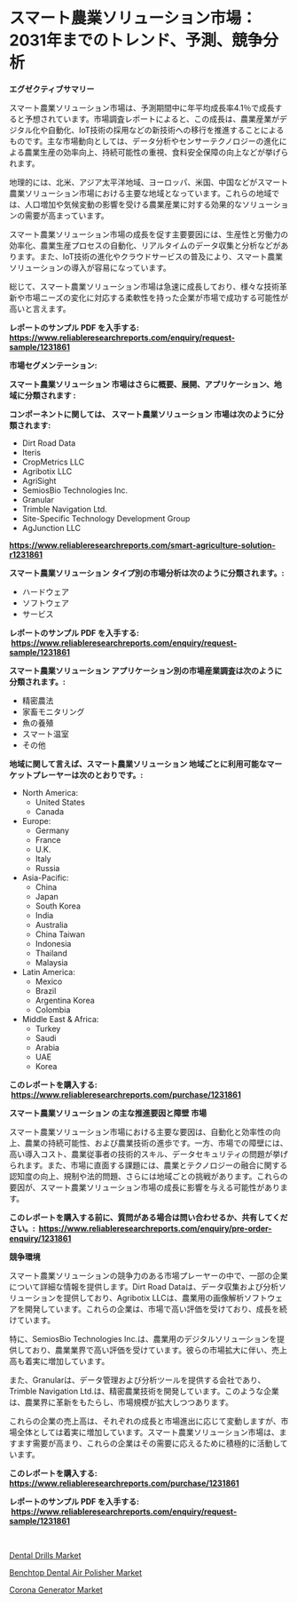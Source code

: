 <p><h1>スマート農業ソリューション市場：2031年までのトレンド、予測、競争分析</h1></p><p><strong>エグゼクティブサマリー</strong></p>
<p><p>スマート農業ソリューション市場は、予測期間中に年平均成長率4.1％で成長すると予想されています。市場調査レポートによると、この成長は、農業産業がデジタル化や自動化、IoT技術の採用などの新技術への移行を推進することによるものです。主な市場動向としては、データ分析やセンサーテクノロジーの進化による農業生産の効率向上、持続可能性の重視、食料安全保障の向上などが挙げられます。</p><p>地理的には、北米、アジア太平洋地域、ヨーロッパ、米国、中国などがスマート農業ソリューション市場における主要な地域となっています。これらの地域では、人口増加や気候変動の影響を受ける農業産業に対する効果的なソリューションの需要が高まっています。</p><p>スマート農業ソリューション市場の成長を促す主要要因には、生産性と労働力の効率化、農業生産プロセスの自動化、リアルタイムのデータ収集と分析などがあります。また、IoT技術の進化やクラウドサービスの普及により、スマート農業ソリューションの導入が容易になっています。</p><p>総じて、スマート農業ソリューション市場は急速に成長しており、様々な技術革新や市場ニーズの変化に対応する柔軟性を持った企業が市場で成功する可能性が高いと言えます。</p></p>
<p><strong>レポートのサンプル PDF を入手する: <a href="https://www.reliableresearchreports.com/enquiry/request-sample/1231861">https://www.reliableresearchreports.com/enquiry/request-sample/1231861</a></strong></p>
<p><strong>市場セグメンテーション:</strong></p>
<p><strong> スマート農業ソリューション 市場はさらに概要、展開、アプリケーション、地域に分類されます :</strong></p>
<p><strong>コンポーネントに関しては、 スマート農業ソリューション 市場は次のように分類されます: &nbsp;</strong></p>
<p><ul><li>Dirt Road Data</li><li>Iteris</li><li>CropMetrics LLC</li><li>Agribotix LLC</li><li>AgriSight</li><li>SemiosBio Technologies Inc.</li><li>Granular</li><li>Trimble Navigation Ltd.</li><li>Site-Specific Technology Development Group</li><li>AgJunction LLC</li></ul></p>
<p><strong><a href="https://www.reliableresearchreports.com/smart-agriculture-solution-r1231861">https://www.reliableresearchreports.com/smart-agriculture-solution-r1231861</a></strong></p>
<p><strong> スマート農業ソリューション タイプ別の市場分析は次のように分類されます。:</strong></p>
<p><ul><li>ハードウェア</li><li>ソフトウェア</li><li>サービス</li></ul></p>
<p><strong>レポートのサンプル PDF を入手する: &nbsp;<a href="https://www.reliableresearchreports.com/enquiry/request-sample/1231861">https://www.reliableresearchreports.com/enquiry/request-sample/1231861</a></strong></p>
<p><strong> スマート農業ソリューション アプリケーション別の市場産業調査は次のように分類されます。:</strong></p>
<p><ul><li>精密農法</li><li>家畜モニタリング</li><li>魚の養殖</li><li>スマート温室</li><li>その他</li></ul></p>
<p><strong>地域に関して言えば、スマート農業ソリューション 地域ごとに利用可能なマーケットプレーヤーは次のとおりです。:</strong></p>
<p><ul>
    <li>
        North America:
        <ul>
            <li>United States</li>
            <li>Canada</li>
        </ul>
    </li>
    <li>
        Europe:
        <ul>
            <li>Germany</li>
            <li>France</li>
            <li>U.K.</li>
            <li>Italy</li>
            <li>Russia</li>
        </ul>
    </li>
    <li>
        Asia-Pacific:
        <ul>
            <li>China</li>
            <li>Japan</li>
            <li>South Korea</li>
            <li>India</li>
            <li>Australia</li>
            <li>China Taiwan</li>
            <li>Indonesia</li>
            <li>Thailand</li>
            <li>Malaysia</li>
        </ul>
    </li>
    <li>
        Latin America:
        <ul>
            <li>Mexico</li>
            <li>Brazil</li>
            <li>Argentina Korea</li>
            <li>Colombia</li>
        </ul>
    </li>
    <li>
        Middle East & Africa:
        <ul>
            <li>Turkey</li>
            <li>Saudi</li>
            <li>Arabia</li>
            <li>UAE</li>
            <li>Korea</li>
        </ul>
    </li>
    </ul></p>
<p><strong>このレポートを購入する: &nbsp;<a href="https://www.reliableresearchreports.com/purchase/1231861">https://www.reliableresearchreports.com/purchase/1231861</a></strong></p>
<p><strong>スマート農業ソリューション の主な推進要因と障壁 市場</strong></p>
<p><p>スマート農業ソリューション市場における主要な要因は、自動化と効率性の向上、農業の持続可能性、および農業技術の進歩です。一方、市場での障壁には、高い導入コスト、農業従事者の技術的スキル、データセキュリティの問題が挙げられます。また、市場に直面する課題には、農業とテクノロジーの融合に関する認知度の向上、規制や法的問題、さらには地域ごとの挑戦があります。これらの要因が、スマート農業ソリューション市場の成長に影響を与える可能性があります。</p></p>
<p><strong>このレポートを購入する前に、質問がある場合は問い合わせるか、共有してください。:&nbsp; <a href="https://www.reliableresearchreports.com/enquiry/pre-order-enquiry/1231861">https://www.reliableresearchreports.com/enquiry/pre-order-enquiry/1231861</a></strong></p>
<p><strong>競争環境</strong></p>
<p><p>スマート農業ソリューションの競争力のある市場プレーヤーの中で、一部の企業について詳細な情報を提供します。Dirt Road Dataは、データ収集および分析ソリューションを提供しており、Agribotix LLCは、農業用の画像解析ソフトウェアを開発しています。これらの企業は、市場で高い評価を受けており、成長を続けています。</p><p>特に、SemiosBio Technologies Inc.は、農業用のデジタルソリューションを提供しており、農業業界で高い評価を受けています。彼らの市場拡大に伴い、売上高も着実に増加しています。</p><p>また、Granularは、データ管理および分析ツールを提供する会社であり、Trimble Navigation Ltd.は、精密農業技術を開発しています。このような企業は、農業界に革新をもたらし、市場規模が拡大しつつあります。</p><p>これらの企業の売上高は、それぞれの成長と市場進出に応じて変動しますが、市場全体としては着実に増加しています。スマート農業ソリューション市場は、ますます需要が高まり、これらの企業はその需要に応えるために積極的に活動しています。</p></p>
<p><strong>このレポートを購入する: &nbsp; <a href="https://www.reliableresearchreports.com/purchase/1231861">https://www.reliableresearchreports.com/purchase/1231861</a></strong></p>
<p><strong>レポートのサンプル PDF を入手する: &nbsp;<a href="https://www.reliableresearchreports.com/enquiry/request-sample/1231861">https://www.reliableresearchreports.com/enquiry/request-sample/1231861</a></strong><strong></strong></p>
<p>&nbsp;</p>
<p><p><a href="https://www.linkedin.com/pulse/dental-drills-market-analysis-examines-its-scope-growth-opportunities-hvfsf?trackingId=7TGAUd3HFQ%2BFQAjQifEOBg%3D%3D">Dental Drills Market</a></p><p><a href="https://www.linkedin.com/pulse/benchtop-dental-air-polisher-market-furnish-information-size-gbwqf?trackingId=3clvlOyDm%2BcWf%2BQ3bxurLw%3D%3D">Benchtop Dental Air Polisher Market</a></p><p><a href="https://www.linkedin.com/pulse/corona-generator-market-analysis-examines-its-scope-growth-opportunities-zwdff?trackingId=KNcN0ml6SO8exI%2BsjQjDWg%3D%3D">Corona Generator Market</a></p></p>